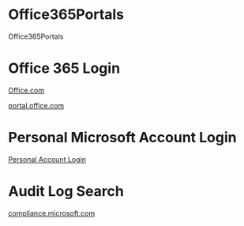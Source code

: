 # Office365Portals
Office365Portals

# Office 365 Login

[Office.com](https://www.office.com/)

[portal.office.com](https://www.portal.office.com)

# Personal Microsoft Account Login

[Personal Account Login](https://login.live.com/)

# Audit Log Search

[compliance.microsoft.com](https://compliance.microsoft.com/auditlogsearch)